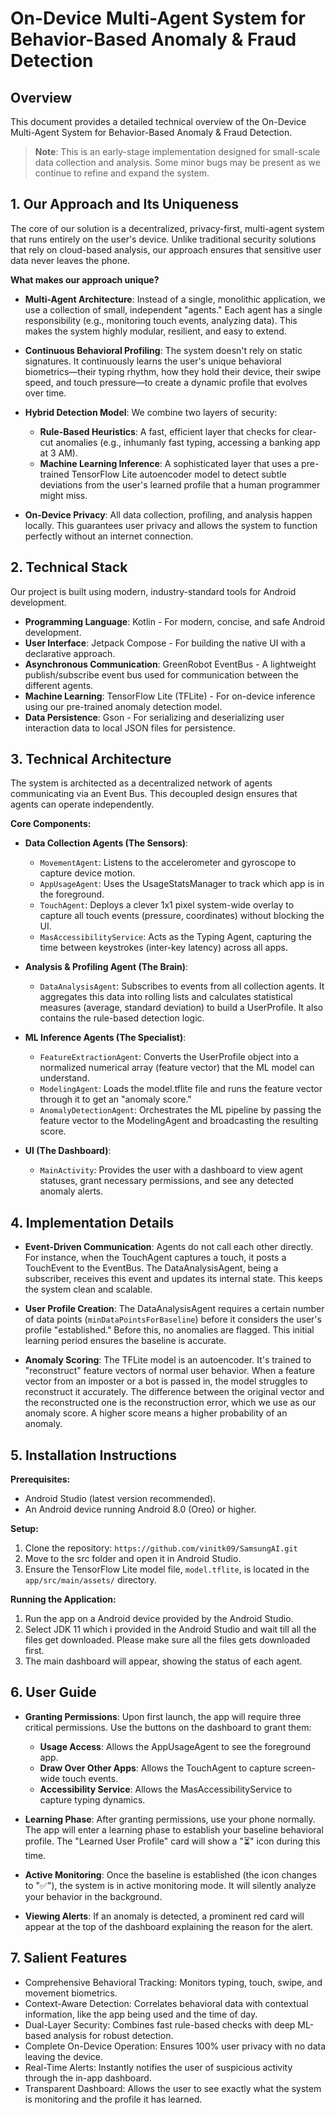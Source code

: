 # On-Device Multi-Agent System for Behavior-Based Anomaly & Fraud Detection

## Overview

This document provides a detailed technical overview of the On-Device Multi-Agent System for Behavior-Based Anomaly & Fraud Detection.

> **Note**: This is an early-stage implementation designed for small-scale data collection and analysis. Some minor bugs may be present as we continue to refine and expand the system.

## 1. Our Approach and Its Uniqueness

The core of our solution is a decentralized, privacy-first, multi-agent system that runs entirely on the user's device. Unlike traditional security solutions that rely on cloud-based analysis, our approach ensures that sensitive user data never leaves the phone.

**What makes our approach unique?**

- **Multi-Agent Architecture**: Instead of a single, monolithic application, we use a collection of small, independent "agents." Each agent has a single responsibility (e.g., monitoring touch events, analyzing data). This makes the system highly modular, resilient, and easy to extend.

- **Continuous Behavioral Profiling**: The system doesn't rely on static signatures. It continuously learns the user's unique behavioral biometrics—their typing rhythm, how they hold their device, their swipe speed, and touch pressure—to create a dynamic profile that evolves over time.

- **Hybrid Detection Model**: We combine two layers of security:
  - **Rule-Based Heuristics**: A fast, efficient layer that checks for clear-cut anomalies (e.g., inhumanly fast typing, accessing a banking app at 3 AM).
  - **Machine Learning Inference**: A sophisticated layer that uses a pre-trained TensorFlow Lite autoencoder model to detect subtle deviations from the user's learned profile that a human programmer might miss.

- **On-Device Privacy**: All data collection, profiling, and analysis happen locally. This guarantees user privacy and allows the system to function perfectly without an internet connection.

## 2. Technical Stack

Our project is built using modern, industry-standard tools for Android development.

- **Programming Language**: Kotlin - For modern, concise, and safe Android development.
- **User Interface**: Jetpack Compose - For building the native UI with a declarative approach.
- **Asynchronous Communication**: GreenRobot EventBus - A lightweight publish/subscribe event bus used for communication between the different agents.
- **Machine Learning**: TensorFlow Lite (TFLite) - For on-device inference using our pre-trained anomaly detection model.
- **Data Persistence**: Gson - For serializing and deserializing user interaction data to local JSON files for persistence.

## 3. Technical Architecture

The system is architected as a decentralized network of agents communicating via an Event Bus. This decoupled design ensures that agents can operate independently.

**Core Components:**

- **Data Collection Agents (The Sensors)**:
  - `MovementAgent`: Listens to the accelerometer and gyroscope to capture device motion.
  - `AppUsageAgent`: Uses the UsageStatsManager to track which app is in the foreground.
  - `TouchAgent`: Deploys a clever 1x1 pixel system-wide overlay to capture all touch events (pressure, coordinates) without blocking the UI.
  - `MasAccessibilityService`: Acts as the Typing Agent, capturing the time between keystrokes (inter-key latency) across all apps.

- **Analysis & Profiling Agent (The Brain)**:
  - `DataAnalysisAgent`: Subscribes to events from all collection agents. It aggregates this data into rolling lists and calculates statistical measures (average, standard deviation) to build a UserProfile. It also contains the rule-based detection logic.

- **ML Inference Agents (The Specialist)**:
  - `FeatureExtractionAgent`: Converts the UserProfile object into a normalized numerical array (feature vector) that the ML model can understand.
  - `ModelingAgent`: Loads the model.tflite file and runs the feature vector through it to get an "anomaly score."
  - `AnomalyDetectionAgent`: Orchestrates the ML pipeline by passing the feature vector to the ModelingAgent and broadcasting the resulting score.

- **UI (The Dashboard)**:
  - `MainActivity`: Provides the user with a dashboard to view agent statuses, grant necessary permissions, and see any detected anomaly alerts.

## 4. Implementation Details

- **Event-Driven Communication**: Agents do not call each other directly. For instance, when the TouchAgent captures a touch, it posts a TouchEvent to the EventBus. The DataAnalysisAgent, being a subscriber, receives this event and updates its internal state. This keeps the system clean and scalable.

- **User Profile Creation**: The DataAnalysisAgent requires a certain number of data points (`minDataPointsForBaseline`) before it considers the user's profile "established." Before this, no anomalies are flagged. This initial learning period ensures the baseline is accurate.

- **Anomaly Scoring**: The TFLite model is an autoencoder. It's trained to "reconstruct" feature vectors of normal user behavior. When a feature vector from an imposter or a bot is passed in, the model struggles to reconstruct it accurately. The difference between the original vector and the reconstructed one is the reconstruction error, which we use as our anomaly score. A higher score means a higher probability of an anomaly.

## 5. Installation Instructions

**Prerequisites:**

- Android Studio (latest version recommended).
- An Android device running Android 8.0 (Oreo) or higher.

**Setup:**

1. Clone the repository: `https://github.com/vinitk09/SamsungAI.git`
2. Move to the src folder and open it in Android Studio.
3. Ensure the TensorFlow Lite model file, `model.tflite`, is located in the `app/src/main/assets/` directory.


**Running the Application:**

1. Run the app on a Android device provided by the Android Studio.
2. Select JDK 11 which i provided in the Android Studio and wait till all the files get downloaded. Please make sure all the files gets downloaded first. 
3. The main dashboard will appear, showing the status of each agent.

## 6. User Guide

- **Granting Permissions**: Upon first launch, the app will require three critical permissions. Use the buttons on the dashboard to grant them:
  - **Usage Access**: Allows the AppUsageAgent to see the foreground app.
  - **Draw Over Other Apps**: Allows the TouchAgent to capture screen-wide touch events.
  - **Accessibility Service**: Allows the MasAccessibilityService to capture typing dynamics.

- **Learning Phase**: After granting permissions, use your phone normally. The app will enter a learning phase to establish your baseline behavioral profile. The "Learned User Profile" card will show a "⏳" icon during this time.

- **Active Monitoring**: Once the baseline is established (the icon changes to "✅"), the system is in active monitoring mode. It will silently analyze your behavior in the background.

- **Viewing Alerts**: If an anomaly is detected, a prominent red card will appear at the top of the dashboard explaining the reason for the alert.

## 7. Salient Features

- Comprehensive Behavioral Tracking: Monitors typing, touch, swipe, and movement biometrics.
- Context-Aware Detection: Correlates behavioral data with contextual information, like the app being used and the time of day.
- Dual-Layer Security: Combines fast rule-based checks with deep ML-based analysis for robust detection.
- Complete On-Device Operation: Ensures 100% user privacy with no data leaving the device.
- Real-Time Alerts: Instantly notifies the user of suspicious activity through the in-app dashboard.
- Transparent Dashboard: Allows the user to see exactly what the system is monitoring and the profile it has learned.
